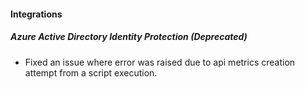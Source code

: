 
#### Integrations
##### Azure Active Directory Identity Protection  (Deprecated)
- Fixed an issue where error was raised due to api metrics creation attempt from a script execution.